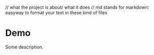 // what the project is about/ what it does
// md stands for markdown: easyway to format your text in these kind of files

# Demo

Some description.

